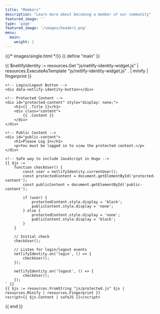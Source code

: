 ```yaml
---
title: "Members"
description: "Learn more about becoming a member of our community"
featured_image: ''
type: 'page'
featured_image: '/images/header1.png'
menu:
  main:
    weight: 1
---
```


{{/* images/single.html */}}
{{ define "main" }}
<article class="members-only">
    <!-- Include Netlify Identity Widget in safe way for Hugo -->
    {{ $netlifyIdentity := resources.Get "js/netlify-identity-widget.js" | resources.ExecuteAsTemplate "js/netlify-identity-widget.js" . | minify | fingerprint }}
    <script src="https://identity.netlify.com/v1/netlify-identity-widget.js"></script>

    <!-- Login/Logout Button -->
    <div data-netlify-identity-button></div>

    <!-- Protected Content -->
    <div id="protected-content" style="display: none;">
        <h1>{{ .Title }}</h1>
        <div class="content">
            {{ .Content }}
        </div>
    </div>

    <!-- Public Content -->
    <div id="public-content">
        <h1>Please Log In</h1>
        <p>You must be logged in to view the protected content.</p>
    </div>

    <!-- Safe way to include JavaScript in Hugo -->
    {{ $js := `
        function checkUser() {
            const user = netlifyIdentity.currentUser();
            const protectedContent = document.getElementById('protected-content');
            const publicContent = document.getElementById('public-content');
            
            if (user) {
                protectedContent.style.display = 'block';
                publicContent.style.display = 'none';
            } else {
                protectedContent.style.display = 'none';
                publicContent.style.display = 'block';
            }
        }

        // Initial check
        checkUser();

        // Listen for login/logout events
        netlifyIdentity.on('login', () => {
            checkUser();
        });

        netlifyIdentity.on('logout', () => {
            checkUser();
        });
    ` }}
    {{ $js := resources.FromString "js/protected.js" $js | resources.Minify | resources.Fingerprint }}
    <script>{{ $js.Content | safeJS }}</script>
</article>
{{ end }}